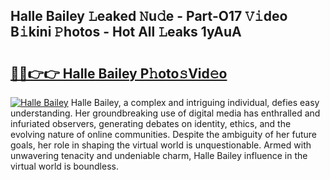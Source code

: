 ## Halle Bailey 𝙻eaked 𝙽u𝚍e - Part-O17 𝚅𝚒deo B𝚒kini 𝙿hotos - Hot All 𝙻eaks 1yAuA

# <h2><a href="http://ld02va.urlbe.top/?page=Halle+Bailey">🔗🔗👉👉 Halle Bailey P𝚑oto𝚜Vid𝚎o</a></h2>

[![Halle Bailey](https://i.imgur.com/eBuTRDB.gif)](http://ld02va.urlbe.top/?page=Halle+Bailey)
Halle Bailey, a complex and intriguing individual, defies easy understanding. Her groundbreaking use of digital media has enthralled and infuriated observers, generating debates on identity, ethics, and the evolving nature of online communities. Despite the ambiguity of her future goals, her role in shaping the virtual world is unquestionable. Armed with unwavering tenacity and undeniable charm, Halle Bailey influence in the virtual world is boundless.
